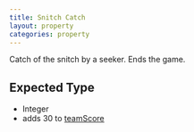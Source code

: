 ```yaml
---
title: Snitch Catch
layout: property
categories: property
---
```


Catch of the snitch by a seeker. Ends the game.

## Expected Type

*   Integer
*   adds 30 to [teamScore](teamScore)
